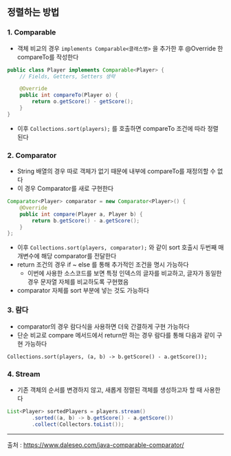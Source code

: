 ## 정렬하는 방법

### 1. Comparable

+ 객체 비교의 경우 `implements Comparable<클래스명>` 을 추가한 후 @Override 한 compareTo를 작성한다

```java
public class Player implements Comparable<Player> {
    // Fields, Getters, Setters 생략

    @Override
    public int compareTo(Player o) {
        return o.getScore() - getScore();
    }
}
```

+ 이후 `Collections.sort(players);` 를 호출하면 compareTo 조건에 따라 정렬된다

### 2. Comparator

+ String 배열의 경우 따로 객체가 없기 때문에 내부에 compareTo를 재정의할 수 없다
+ 이 경우 Comparator를 새로 구현한다

```java
Comparator<Player> comparator = new Comparator<Player>() {
    @Override
    public int compare(Player a, Player b) {
        return b.getScore() - a.getScore();
    }
};
```

+ 이후 `Collections.sort(players, comparator);` 와 같이 sort 호출시 두번째 매개변수에 해당 comparator를 전달한다
+ return 조건의 경우 if ~ else 를 통해 추가적인 조건을 명시 가능하다
    + 이번에 사용한 소스코드를 보면 특정 인덱스의 글자를 비교하고, 글자가 동일한 경우 문자열 자체를 비교하도록 구현했음
+ comparator 자체를 sort 부분에 넣는 것도 가능하다

### 3. 람다

+ comparator의 경우 람다식을 사용하면 더욱 간결하게 구현 가능하다
+ 단순 비교로 compare 메서드에서 return만 하는 경우 람다를 통해 다음과 같이 구현 가능하다

`Collections.sort(players, (a, b) -> b.getScore() - a.getScore());`

### 4. Stream

+ 기존 객체의 순서를 변경하지 않고, 새롭게 정렬된 객체를 생성하고자 할 때 사용한다

```java
List<Player> sortedPlayers = players.stream()
        .sorted((a, b) -> b.getScore() - a.getScore())
        .collect(Collectors.toList());
```

---

출처 : https://www.daleseo.com/java-comparable-comparator/